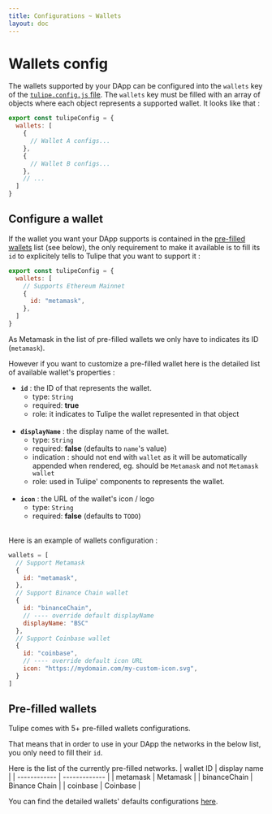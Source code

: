 ```yaml
---
title: Configurations ~ Wallets
layout: doc
---
```


# Wallets config

The wallets supported by your DApp can be configured into the `wallets` key of the [`tulipe.config.js` file](/guide/configurations/intuition).
The `wallets` key must be filled with an array of objects where each object represents a supported wallet. It looks like that :
```js
export const tulipeConfig = {
  wallets: [
    {
      // Wallet A configs...
    },
    {
      // Wallet B configs...
    },
    // ...
  ]
}
```

## Configure a wallet
If the wallet you want your DApp supports is contained in the [pre-filled wallets](/guide/configurations/wallets#pre-filled-wallets) list (see below), the only requirement to make it available is to fill its `id` to explicitely tells to Tulipe that you want to support it :
```js
export const tulipeConfig = {
  wallets: [
    // Supports Ethereum Mainnet
    {
      id: "metamask",
    },
  ]
}
```
As Metamask in the list of pre-filled wallets we only have to indicates its ID (`metamask`).


However if you want to customize a pre-filled wallet here is the detailed list of available wallet's properties :
- **`id`** : the ID of that represents the wallet.
  - type: `String`
  - required: **true**
  - role: it indicates to Tulipe the wallet represented in that object
<br/><br/>
- **`displayName`** : the display name of the wallet.
  - type: `String`
  - required: **false** (defaults to `name`'s value)
  - indication : should not end with `wallet` as it will be automatically appended when rendered, eg. should be `Metamask` and not `Metamask wallet`
  - role: used in Tulipe' components to represents the wallet.
<br/><br/>
- **`icon`** : the URL of the wallet's icon / logo
  - type: `String`
  - required: **false** (defaults to `TODO`)
<br/><br/>

Here is an example of wallets configuration :
```js
wallets = [
  // Support Metamask
  {
    id: "metamask",
  },
  // Support Binance Chain wallet
  {
    id: "binanceChain",
    // ---- override default displayName
    displayName: "BSC"
  },
  // Support Coinbase wallet
  {
    id: "coinbase",
    // ---- override default icon URL
    icon: "https://mydomain.com/my-custom-icon.svg",
  }
]
```

## Pre-filled wallets
Tulipe comes with 5+ pre-filled wallets configurations.

That means that in order to use in your DApp the networks in the below list, you only need to fill their `id`.

Here is the list of the currently pre-filled networks.
| wallet ID    | display name  |
| ------------ | ------------- |
| metamask     | Metamask      |
| binanceChain | Binance Chain |
| coinbase     | Coinbase      |


You can find the detailed wallets' defaults configurations [here](https://github.com/LilaRest/tulipe/blob/main/src/composables/config/tulipe.config-default.js).
